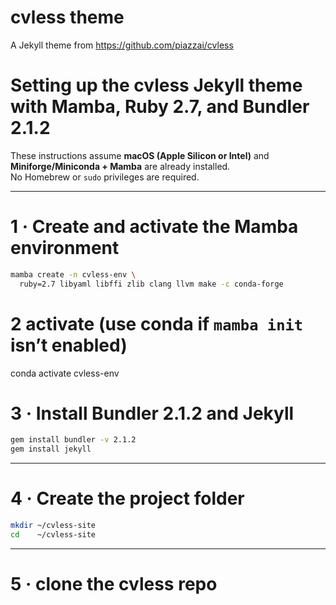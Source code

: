 # cvless theme

A Jekyll theme from https://github.com/piazzai/cvless

# Setting up the **cvless** Jekyll theme with Mamba, Ruby 2.7, and Bundler 2.1.2

These instructions assume **macOS (Apple Silicon or Intel)** and **Miniforge/Miniconda + Mamba** are already installed.  
No Homebrew or `sudo` privileges are required.

---

# 1 · Create and activate the Mamba environment
```bash
mamba create -n cvless-env \
  ruby=2.7 libyaml libffi zlib clang llvm make -c conda-forge
```

# 2 activate  (use conda if `mamba init` isn’t enabled)
conda activate cvless-env


# 3 · Install Bundler 2.1.2 and Jekyll

```bash
gem install bundler -v 2.1.2
gem install jekyll
```

---


# 4 · Create the project folder

```bash
mkdir ~/cvless-site
cd    ~/cvless-site
```

---



# 5 · clone the cvless repo

